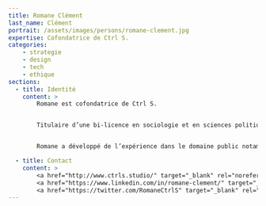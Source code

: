 ```yaml
---
title: Romane Clément
last_name: Clément
portrait: /assets/images/persons/romane-clement.jpg
expertise: Cofondatrice de Ctrl S.
categories:
    - strategie
    - design
    - tech
    - ethique
sections:
  - title: Identité
    content: >
        Romane est cofondatrice de Ctrl S.


        Titulaire d’une bi-licence en sociologie et en sciences politiques, Romane intègre Sciences Po Paris en master Ressources Humaines avant de se diriger vers le master Innovation et Transformation Numérique (ITN) qu’elle obtient en décembre 2019 tout en assurant son mandat de présidente de We_Start, l’association d’entrepreneuriat de Sciences Po Paris. Romane poursuit ses études à Strate École de Design et obtient un diplôme de designer d’espaces.


        Romane a développé de l’expérience dans le domaine public notamment à la Sécurité Sociale et à l’Ambassade de France à Londres où elle a pu mettre en application ses connaissances en droit, politiques publiques et économie. Elle a également travaillé pour Sofitel en transformation talent & culture et numérique.

  - title: Contact
    content: >
        <a href="http://www.ctrls.studio/" target="_blank" rel="noreferrer">Site</a> –
        <a href="https://www.linkedin.com/in/romane-clement/" target="_blank" rel="noreferrer">LinkedIn</a> –
        <a href="https://twitter.com/RomaneCtrlS" target="_blank" rel="noreferrer">Twitter</a>
---
```

